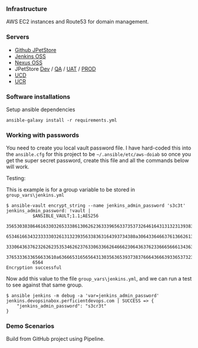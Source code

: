 
### Infrastructure

AWS EC2 instances and Route53 for domain management.


### Servers

 * [Github JPetStore](https://github.com/Perficient-DevOps/jpetstore-6)
 * [Jenkins OSS](http://jenkins.devopsinabox.perficientdevops.com:8080)
 * [Nexus OSS](http://nexus.devopsinabox.perficientdevops.com:8081)
 * JPetStore [Dev](http://tomcat.devopsinabox.perficientdevops.com:8081/JPetStore) / [QA](http://tomcat.devopsinabox.perficientdevops.com:8082/JPetStore) / [UAT](http://tomcat.devopsinabox.perficientdevops.com:8083/JPetStore) / [PROD](http://tomcat.devopsinabox.perficientdevops.com:8084/JPetStore)
 * [UCD](https://deploy.devopsinabox.perficientdevops.com/)
 * [UCR](https://release.devopsinabox.perficientdevops.com/)

### Software installations

Setup ansible dependencies


    ansible-galaxy install -r requirements.yml

### Working with passwords

You need to create you local vault password file. I have hard-coded this into the `ansible.cfg` for this project to be `~/.ansible/etc/aws-doiab` so once you get the super secret password, create this file and all the commands below will work.


Testing:

This is example is for a group variable to be stored in `group_vars\jenkins.yml`

    $ ansible-vault encrypt_string --name jenkins_admin_password 's3c3t'
    jenkins_admin_password: !vault |
              $ANSIBLE_VAULT;1.1;AES256
              35653038386461633032653338613062623633396563373537326461643131323139383132376138
              6534616634323333303261313239356338363164393734380a306433646637613662613233343636
              33306436376232626235353462623763306336626466623064363762336665666134363366663237
              3765333633656633610a636665316565643130356365393738376664366639336537323537303531
              6564
    Encryption successful

Now add this value to the file `group_vars\jenkins.yml`, and we can run a test to see against that same group.

    $ ansible jenkins -m debug -a 'var=jenkins_admin_password'
    jenkins.devopsinabox.perficientdevops.com | SUCCESS => {
        "jenkins_admin_password": "s3cr3t"
    }


### Demo Scenarios

Build from GitHub project using Pipeline.
